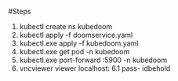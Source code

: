 #Steps

1. kubectl create ns kubedoom
2. kubectl apply -f doomservice.yaml
3. kubectl.exe apply -f kubedoom.yaml
4. kubectl.exe get pod -n kubedoom
5. kubectl.exe port-forward <pod-name> <local-port>:5900 -n kubedoom
6. vncviewer viewer localhost:<local-port>
6.1 pass- idbehold
